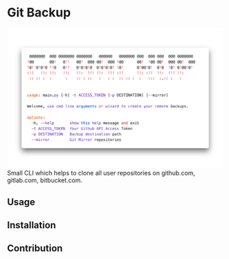 # Git Backup

 ![Welcome](/docu/git_backup_header.png)
Small CLI which helps to clone all user repositories on github.com, gitlab.com, bitbucket.com.

## Usage


## Installation


## Contribution